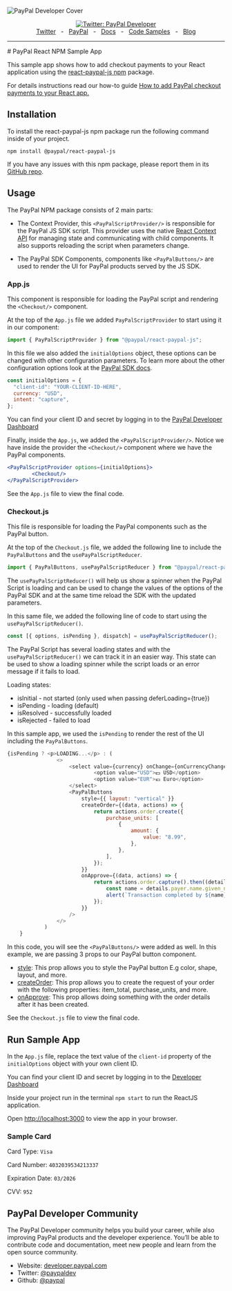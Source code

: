 ![PayPal Developer Cover](https://github.com/paypaldev/.github/blob/main/pp-cover.png)
<div align="center">
  <a href="https://twitter.com/paypaldev" target="_blank">
    <img alt="Twitter: PayPal Developer" src="https://img.shields.io/twitter/follow/paypaldev?style=social" />
  </a>
  <br />
  <a href="https://twitter.com/paypaldev" target="_blank">Twitter</a>
    <span>&nbsp;&nbsp;-&nbsp;&nbsp;</span>
  <a href="https://www.paypal.com/us/home" target="_blank">PayPal</a>
    <span>&nbsp;&nbsp;-&nbsp;&nbsp;</span>
  <a href="https://developer.paypal.com/home" target="_blank">Docs</a>
    <span>&nbsp;&nbsp;-&nbsp;&nbsp;</span>
  <a href="https://github.com/paypaldev" target="_blank">Code Samples</a>
    <span>&nbsp;&nbsp;-&nbsp;&nbsp;</span>
  <a href="https://dev.to/paypaldeveloper" target="_blank">Blog</a>
  <br />
  <hr />
</div>
# PayPal React NPM Sample App

This sample app shows how to add checkout payments to your React application using the [react-paypal-js npm](https://www.npmjs.com/package/@paypal/react-paypal-js) package.

For details instructions read our how-to guide [How to add PayPal checkout payments to your React app.](https://dev.to/paypaldeveloper/how-to-add-paypal-checkout-payments-to-your-react-app-53aa)

## Installation

To install the react-paypal-js npm package run the following command inside of your project.

`npm install @paypal/react-paypal-js`

If you have any issues with this npm package, please report them in its [GitHub repo](https://github.com/paypal/react-paypal-js/issues).

## Usage
The PayPal NPM package consists of 2 main parts:

- The Context Provider, this `<PayPalScriptProvider/>` is responsible for the PayPal JS SDK script. This provider uses the native [React Context API](https://reactjs.org/docs/context.html) for managing state and communicating with child components. It also supports reloading the script when parameters change.

- The PayPal SDK Components, components like `<PayPalButtons/>` are used to render the UI for PayPal products served by the JS SDK.

### App.js

This component is responsible for loading the PayPal script and rendering the `<Checkout/>` component.

At the top of the `App.js` file we added `PayPalScriptProvider` to start using it in our component:

```javascript
import { PayPalScriptProvider } from "@paypal/react-paypal-js";
```

In this file we also added the `initialOptions` object, these options can be changed with other configuration parameters. To learn more about the other configuration options look at the [PayPal SDK docs](https://developer.paypal.com/docs/business/javascript-sdk/javascript-sdk-configuration/).

```javascript
const initialOptions = {
  "client-id": "YOUR-CLIENT-ID-HERE",
  currency: "USD",
  intent: "capture",
};
```
You can find your client ID and secret by logging in to the [PayPal Developer Dashboard](https://www.paypal.com/signin?returnUri=https%3A%2F%2Fdeveloper.paypal.com%2Fdeveloper%2Fapplications&_ga=1.9387580.841672670.1664266268.)

Finally, inside the `App.js`, we added the `<PayPalScriptProvider/>`. Notice we have inside the provider the `<Checkout/>` component where we have the PayPal components.

```jsx
<PayPalScriptProvider options={initialOptions}>
        <Checkout/>
</PayPalScriptProvider>
```

See the `App.js` file to view the final code.

### Checkout.js

This file is responsible for loading the PayPal components such as the PayPal button. 

At the top of the `Checkout.js` file, we added the following line to include the `PayPalButtons` and the `usePayPalScriptReducer`.

```javascript
import { PayPalButtons, usePayPalScriptReducer } from "@paypal/react-paypal-js";
```

The `usePayPalScriptReducer()` will help us show a spinner when the PayPal Script is loading and can be used to change the values of the options of the PayPal SDK and at the same time reload the SDK with the updated parameters.

In this same file, we added the following line of code to start using the `usePayPalScriptReducer()`. 

```javascript
const [{ options, isPending }, dispatch] = usePayPalScriptReducer();
```

The PayPal Script has several loading states and with the `usePayPalScriptReducer()` we can track it in an easier way. This state can be used to show a loading spinner while the script loads or an error message if it fails to load.

Loading states:
- isInitial - not started (only used when passing deferLoading={true})
- isPending - loading (default)
- isResolved - successfully loaded
- isRejected - failed to load

In this sample app, we used the `isPending` to render the rest of the UI including the `PayPalButtons`.

```javascript
{isPending ? <p>LOADING...</p> : (
                <>
                    <select value={currency} onChange={onCurrencyChange}>
                            <option value="USD">💵 USD</option>
                            <option value="EUR">💶 Euro</option>
                    </select>
                    <PayPalButtons 
                        style={{ layout: "vertical" }}
                        createOrder={(data, actions) => {
                            return actions.order.create({
                                purchase_units: [
                                    {
                                        amount: {
                                            value: "8.99",
                                        },
                                    },
                                ],
                            });
                        }}
                        onApprove={(data, actions) => {
                            return actions.order.capture().then((details) => {
                                const name = details.payer.name.given_name;
                                alert(`Transaction completed by ${name}`);
                            });
                        }}
                    />
                </>
            )
    }
```

In this code, you will see the `<PayPalButtons/>` were added as well. In this example, we are passing 3 props to our PayPal button component.

- [style](https://developer.paypal.com/sdk/js/reference/#style): This prop allows you to style the PayPal button E.g color, shape, layout, and more.
- [createOrder](https://developer.paypal.com/docs/api/orders/v2/#orders-create-request-body): This prop allows you to create the request of your order with the following properties: item_total, purchase_units, and more.
- [onApprove](https://developer.paypal.com/docs/api/orders/v2/#orders_get): This prop allows doing something with the order details after it has been created.

See the `Checkout.js` file to view the final code.

## Run Sample App

In the `App.js` file, replace the text value of the `client-id` property of the `initialOptions` object with your own client ID.

You can find your client ID and secret by logging in to the [Developer Dashboard](https://www.paypal.com/signin?returnUri=https%3A%2F%2Fdeveloper.paypal.com%2Fdeveloper%2Fapplications&_ga=1.9387580.841672670.1664266268.)

Inside your project run in the terminal `npm start` to run the ReactJS application.

Open [http://localhost:3000](http://localhost:3000) to view the app in your browser.

### Sample Card
Card Type: `Visa`

Card Number: `4032039534213337`

Expiration Date: `03/2026`

CVV: `952`

## PayPal Developer Community

The PayPal Developer community helps you build your career, while also improving PayPal products and the developer experience. You’ll be able to contribute code and documentation, meet new people and learn from the open source community.

* Website: [developer.paypal.com](https://developer.paypal.com)
* Twitter: [@paypaldev](https://twitter.com/paypaldev)
* Github:  [@paypal](https://github.com/paypal)



